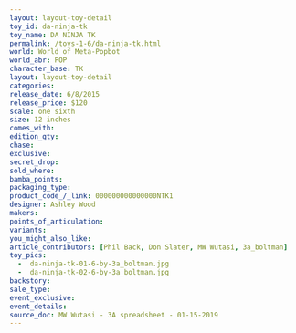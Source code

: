 ```yaml
---
layout: layout-toy-detail 
toy_id: da-ninja-tk
toy_name: DA NINJA TK
permalink: /toys-1-6/da-ninja-tk.html
world: World of Meta-Popbot
world_abr: POP
character_base: TK
layout: layout-toy-detail
categories: 
release_date: 6/8/2015
release_price: $120 
scale: one sixth
size: 12 inches
comes_with: 
edition_qty: 
chase: 
exclusive: 
secret_drop: 
sold_where: 
bamba_points: 
packaging_type: 
product_code_/_link: 000000000000000NTK1
designer: Ashley Wood
makers: 
points_of_articulation: 
variants: 
you_might_also_like: 
article_contributors: [Phil Back, Don Slater, MW Wutasi, 3a_boltman]
toy_pics: 
  -  da-ninja-tk-01-6-by-3a_boltman.jpg
  -  da-ninja-tk-02-6-by-3a_boltman.jpg
backstory: 
sale_type: 
event_exclusive: 
event_details: 
source_doc: MW Wutasi - 3A spreadsheet - 01-15-2019
---
```


